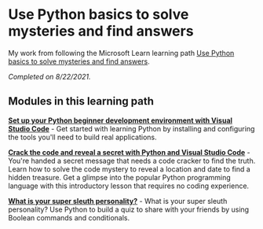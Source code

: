 # Use Python basics to solve mysteries and find answers

My work from following the Microsoft Learn learning path [Use Python basics to solve mysteries and find answers](https://docs.microsoft.com/en-us/learn/paths/python-partnership/).

*Completed on 8/22/2021.*

## Modules in this learning path

[**Set up your Python beginner development environment with Visual Studio Code**](#) - Get started with learning Python by installing and configuring the tools you'll need to build real applications.

[**Crack the code and reveal a secret with Python and Visual Studio Code**](decrypt.py) - You're handed a secret message that needs a code cracker to find the truth. Learn how to solve the code mystery to reveal a location and date to find a hidden treasure. Get a glimpse into the popular Python programming language with this introductory lesson that requires no coding experience.

[**What is your super sleuth personality?**](quiz.py) - What is your super sleuth personality? Use Python to build a quiz to share with your friends by using Boolean commands and conditionals.
